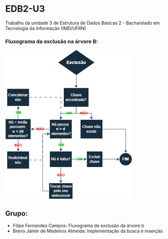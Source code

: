 # EDB2-U3
Trabalho da unidade 3 de Estrutura de Dados Básicas 2 - Bacharelado em Tecnologia da Informação (IMD/UFRN)

### Fluxograma da exclusão na árvore B:
![Fluxograma árvore B](fluxograma/fluxograma_exclusao_arvore-b.png)

## Grupo:
- Filipe Fernandes Campos: Fluxograma da exclusão da árvore b
- Breno Jalmir de Medeiros Almeida: Implementação da busca e inserção
